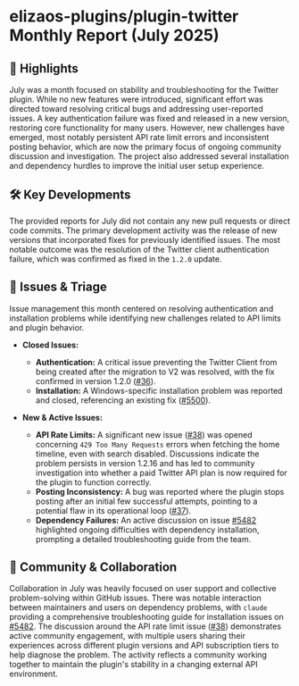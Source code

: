 # elizaos-plugins/plugin-twitter Monthly Report (July 2025)

## 🚀 Highlights
July was a month focused on stability and troubleshooting for the Twitter plugin. While no new features were introduced, significant effort was directed toward resolving critical bugs and addressing user-reported issues. A key authentication failure was fixed and released in a new version, restoring core functionality for many users. However, new challenges have emerged, most notably persistent API rate limit errors and inconsistent posting behavior, which are now the primary focus of ongoing community discussion and investigation. The project also addressed several installation and dependency hurdles to improve the initial user setup experience.

## 🛠️ Key Developments
The provided reports for July did not contain any new pull requests or direct code commits. The primary development activity was the release of new versions that incorporated fixes for previously identified issues. The most notable outcome was the resolution of the Twitter client authentication failure, which was confirmed as fixed in the `1.2.0` update.

## 🐛 Issues & Triage
Issue management this month centered on resolving authentication and installation problems while identifying new challenges related to API limits and plugin behavior.

- **Closed Issues:**
    - **Authentication:** A critical issue preventing the Twitter Client from being created after the migration to V2 was resolved, with the fix confirmed in version 1.2.0 ([#36](https://github.com/elizaos-plugins/plugin-twitter/issues/36)).
    - **Installation:** A Windows-specific installation problem was reported and closed, referencing an existing fix ([#5500](https://github.com/elizaos-plugins/plugin-twitter/issues/5500)).

- **New & Active Issues:**
    - **API Rate Limits:** A significant new issue ([#38](https://github.com/elizaos-plugins/plugin-twitter/issues/38)) was opened concerning `429 Too Many Requests` errors when fetching the home timeline, even with search disabled. Discussions indicate the problem persists in version 1.2.16 and has led to community investigation into whether a paid Twitter API plan is now required for the plugin to function correctly.
    - **Posting Inconsistency:** A bug was reported where the plugin stops posting after an initial few successful attempts, pointing to a potential flaw in its operational loop ([#37](https://github.com/elizaos-plugins/plugin-twitter/issues/37)).
    - **Dependency Failures:** An active discussion on issue [#5482](https://github.com/elizaos-plugins/plugin-twitter/issues/5482) highlighted ongoing difficulties with dependency installation, prompting a detailed troubleshooting guide from the team.

## 💬 Community & Collaboration
Collaboration in July was heavily focused on user support and collective problem-solving within GitHub issues. There was notable interaction between maintainers and users on dependency problems, with `claude` providing a comprehensive troubleshooting guide for installation issues on [#5482](https://github.com/elizaos-plugins/plugin-twitter/issues/5482). The discussion around the API rate limit issue ([#38](https://github.com/elizaos-plugins/plugin-twitter/issues/38)) demonstrates active community engagement, with multiple users sharing their experiences across different plugin versions and API subscription tiers to help diagnose the problem. The activity reflects a community working together to maintain the plugin's stability in a changing external API environment.
